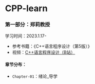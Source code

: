 # CPP-learn
### 第一部分：郑莉教授
学习时间：2023.1.17-
- 参考书籍：《C++语言程序设计（第5版）》
- 视频：[C++语言程序设计（B站）](https://www.bilibili.com/video/BV1UQ4y167Z7)
#### 章节分布：
- `Chapter-01`：绪论_导学